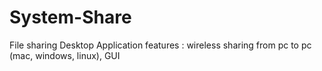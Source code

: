 # System-Share
File sharing Desktop Application 
features : wireless sharing from pc to pc (mac, windows, linux),
GUI

